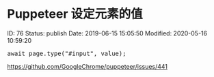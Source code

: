 # Puppeteer 设定元素的值


ID: 76
Status: publish
Date: 2019-06-15 15:05:50
Modified: 2020-05-16 10:59:20


<!-- wp:preformatted -->
<pre class="wp-block-preformatted">await page.type("#input", value);
</pre>
<!-- /wp:preformatted -->

<!-- wp:paragraph -->
<p><a href="https://github.com/GoogleChrome/puppeteer/issues/441">https://github.com/GoogleChrome/puppeteer/issues/441</a></p>
<!-- /wp:paragraph -->